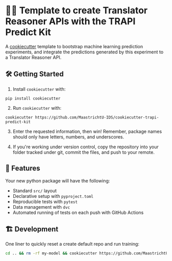 # 🍪🔮 Template to create Translator Reasoner APIs with the TRAPI Predict Kit

A [cookiecutter](https://github.com/cookiecutter/cookiecutter) template to bootstrap machine learning prediction experiments, and integrate the predictions generated by this experiment to a Translator Reasoner API.


## 🛠️ Getting Started

1. Install `cookiecutter` with:

```shell
pip install cookiecutter
```

2. Run `cookiecutter` with:

```shell
cookiecutter https://github.com/MaastrichtU-IDS/cookiecutter-trapi-predict-kit
```

3. Enter the requested information, then win! Remember, package names should only have letters, numbers, and underscores.

4. If you're working under version control, copy the repository into your folder tracked under git, commit the files, and push to your remote.

## 💪 Features

Your new python package will have the following:

- Standard `src/` layout
- Declarative setup with `pyproject.toml`
- Reproducible tests with `pytest`
- Data management with `dvc`
- Automated running of tests on each push with GitHub Actions

## 🏗️ Development

One liner to quickly reset a create default repo and run training:

```bash
cd .. && rm -rf my-model && cookiecutter https://github.com/MaastrichtU-IDS/cookiecutter-trapi-predict-kit && cd my-model && hatch run train && hatch run predict && hatch run test
```
